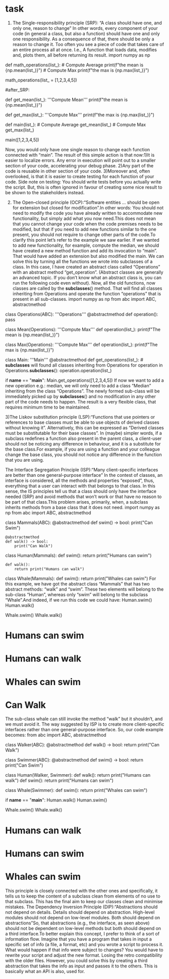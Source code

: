 # task
1) The Single-responsibility principle (SRP): “A class should have one, and only one, reason to change” In other words, every component of your code (in general a class, but also a function) should have one and only one responsibility. As a consequence of that, there should be only a reason to change it. Too often you see a piece of code that takes care of an entire process all at once. I.e., A function that loads data, modifies and, plots them, all before returning its result.
import numpy as np

def math_operations(list_):
    # Compute Average
    print(f"the mean is {np.mean(list_)}")
    # Compute Max
    print(f"the max is {np.max(list_)}") 

math_operations(list_ = [1,2,3,4,5])

#after_SRP:

def get_mean(list_):
    '''Compute Mean'''
    print(f"the mean is {np.mean(list_)}") 

def get_max(list_):
    '''Compute Max'''
    print(f"the max is {np.max(list_)}") 

def main(list_): 
    # Compute Average
    get_mean(list_)
    # Compute Max
    get_max(list_)

main([1,2,3,4,5])

Now, you would only have one single reason to change each function connected with “main”.
The result of this simple action is that now:1)It is easier to localize errors. Any error in execution will point out to a smaller section of your code, accelerating your debug phase.
2)Any part of the code is reusable in other section of your code.
3)Moreover and, often overlooked, is that it is easier to create testing for each function of your code. Side note on testing: You should write tests before you actually write the script. But, this is often ignored in favour of creating some nice result to be shown to the stakeholders instead.


2) The Open–closed principle (OCP):“Software entities … should be open for extension but closed for modification”.In other words: You should not need to modify the code you have already written to accommodate new functionality, but simply add what you now need.This does not mean that you cannot change your code when the code premises needs to be modified, but that if you need to add new functions similar to the one present, you should not require to change other parts of the code.To clarify this point let’s refer to the example we saw earlier. If we wanted to add new functionality, for example, compute the median, we should have created a new method function and add its invocation to “main”. That would have added an extension but also modified the main.
We can solve this by turning all the functions we wrote into subclasses of a class. In this case, I have created an abstract class called “Operations” with an abstract method “get_operation”. (Abstract classes are generally an advanced topic. If you don’t know what an abstract class is, you can run the following code even without).
Now, all the old functions, now classes are called by the __subclasses__() method. That will find all classes inheriting from Operations and operate the function “operations” that is present in all sub-classes.
import numpy as np
from abc import ABC, abstractmethod

class Operations(ABC):
    '''Operations'''
    @abstractmethod
    def operation():
        pass

class Mean(Operations):
    '''Compute Max'''
    def operation(list_):
        print(f"The mean is {np.mean(list_)}") 

class Max(Operations):
    '''Compute Max'''
    def operation(list_):
        print(f"The max is {np.max(list_)}") 

class Main:
    '''Main'''
    @abstractmethod
    def get_operations(list_):
        # __subclasses__ will found all classes inheriting from Operations
        for operation in Operations.__subclasses__():
            operation.operation(list_)


if __name__ == "__main__":
    Main.get_operations([1,2,3,4,5])
If now we want to add a new operation e.g.: median, we will only need to add a class “Median” inheriting from the class “Operations”. The newly formed sub-class will be immediately picked up by __subclasses__() and no modification in any other part of the code needs to happen.
The result is a very flexible class, that requires minimum time to be maintained.

3)The Liskov substitution principle (LSP):“Functions that use pointers or references to base classes must be able to use objects of derived classes without knowing it”.
Alternatively, this can be expressed as “Derived classes must be substitutable for their base classes”.
In (maybe) simpler words, if a subclass redefines a function also present in the parent class, a client-user should not be noticing any difference in behaviour, and it is a substitute for the base class.For example, if you are using a function and your colleague change the base class, you should not notice any difference in the function that you are using.

The Interface Segregation Principle (ISP):“Many client-specific interfaces are better than one general-purpose interface”
In the contest of classes, an interface is considered, all the methods and properties “exposed”, thus, everything that a user can interact with that belongs to that class.
In this sense, the IS principles tell us that a class should only have the interface needed (SRP) and avoid methods that won’t work or that have no reason to be part of that class.This problem arises, primarily, when, a subclass inherits methods from a base class that it does not need.
import numpy as np
from abc import ABC, abstractmethod

class Mammals(ABC):
    @abstractmethod
    def swim() -> bool:
        print("Can Swim") 

    @abstractmethod
    def walk() -> bool:
        print("Can Walk") 

class Human(Mammals):
    def swim():
        return print("Humans can swim") 

    def walk():
        return print("Humans can walk") 

class Whale(Mammals):
    def swim():
        return print("Whales can swim") 
For this example, we have got the abstract class “Mammals” that has two abstract methods: “walk” and “swim”. These two elements will belong to the sub-class “Human”, whereas only “swim” will belong to the subclass “Whale”.And indeed, if we run this code we could have:
Human.swim()
Human.walk()

Whale.swim()
Whale.walk()

# Humans can swim
# Humans can walk
# Whales can swim
# Can Walk
The sub-class whale can still invoke the method “walk” but it shouldn’t, and we must avoid it.
The way suggested by ISP is to create more client-specific interfaces rather than one general-purpose interface. So, our code example becomes:
from abc import ABC, abstractmethod

class Walker(ABC):
  @abstractmethod
  def walk() -> bool:
    return print("Can Walk") 

class Swimmer(ABC):
  @abstractmethod
  def swim() -> bool:
    return print("Can Swim") 

class Human(Walker, Swimmer):
  def walk():
    return print("Humans can walk") 
  def swim():
    return print("Humans can swim") 

class Whale(Swimmer):
  def swim():
    return print("Whales can swim") 

if __name__ == "__main__":
  Human.walk()
  Human.swim()

  Whale.swim()
  Whale.walk()

# Humans can walk
# Humans can swim
# Whales can swim
This principle is closely connected with the other ones and specifically, it tells us to keep the content of a subclass clean from elements of no use to that subclass. This has the final aim to keep our classes clean and minimise mistakes.
The Dependency Inversion Principle (DIP):“Abstractions should not depend on details. Details should depend on abstraction. High-level modules should not depend on low-level modules. Both should depend on abstractions”So, that abstractions (e.g., the interface, as seen above) should not be dependent on low-level methods but both should depend on a third interface.To better explain this concept, I prefer to think of a sort of information flow.
Imagine that you have a program that takes in input a specific set of info (a file, a format, etc) and you wrote a script to process it.
What would happen if that info were subject to changes?
You would have to rewrite your script and adjust the new format. Losing the retro compatibility with the older files.
However, you could solve this by creating a third abstraction that takes the info as input and passes it to the others.
This is basically what an API is also, used for.
